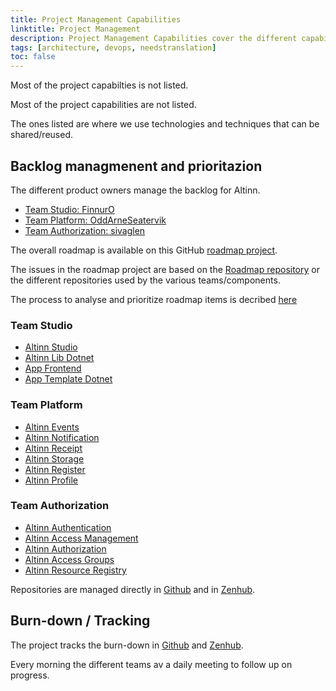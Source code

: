 ```yaml
---
title: Project Management Capabilities
linktitle: Project Management
description: Project Management Capabilities cover the different capabilities to manage the project.
tags: [architecture, devops, needstranslation]
toc: false
---
```


Most of the project capabilties is not listed.

Most of the project capabilities are not listed. 

The ones listed are where we use technologies and techniques that can be shared/reused.

## Backlog managmenent and prioritazion

The different product owners manage the backlog for Altinn.

- [Team Studio: FinnurO](https://github.com/FinnurO)
- [Team Platform: OddArneSeatervik](https://github.com/OddArneSaetervik)
- [Team Authorization: sivaglen](https://github.com/sivaglen)

The overall roadmap is available on this GitHub [roadmap project](https://github.com/orgs/Altinn/projects/10).

The issues in the roadmap project are based on the [Roadmap repository](https://github.com/Altinn/altinn-roadmap/issues) or the different repositories used by the various teams/components.

The process to analyse and prioritize roadmap items is decribed [here](/community/devops/roadmapprocess/)

### Team Studio

- [Altinn Studio](https://github.com/Altinn/altinn-studio/issues)
- [Altinn Lib Dotnet](https://github.com/Altinn/app-lib-dotnet/issues)
- [App Frontend](https://github.com/Altinn/app-frontend-react)
- [App Template Dotnet](https://github.com/Altinn/app-template-dotnet/issues)

### Team Platform

- [Altinn Events](https://github.com/Altinn/altinn-events/issues)
- [Altinn Notification](https://github.com/Altinn/altinn-notifications/issues)
- [Altinn Receipt](https://github.com/Altinn/altinn-receipt/issues)
- [Altinn Storage](https://github.com/Altinn/altinn-storage/issues)
- [Altinn Register](https://github.com/Altinn/altinn-register/issues)
- [Altinn Profile](https://github.com/Altinn/altinn-profile/issues)

### Team Authorization

- [Altinn Authentication](https://github.com/Altinn/altinn-authentication/issues)
- [Altinn Access Management](https://github.com/Altinn/altinn-access-management/issues)
- [Altinn Authorization](https://github.com/Altinn/altinn-authorization/issues)
- [Altinn Access Groups](https://github.com/Altinn/altinn-access-groups/issues)
- [Altinn Resource Registry](https://github.com/Altinn/altinn-resource-registry/issues)

Repositories are managed directly in [Github](https://github.com/Altinn/) and in [Zenhub](https://www.zenhub.com/).

## Burn-down / Tracking

The project tracks the burn-down in [Github](https://github.com/Altinn/altinn-studio/issues) and [Zenhub](https://www.zenhub.com/).

Every morning the different teams av a daily meeting to follow up on progress.
